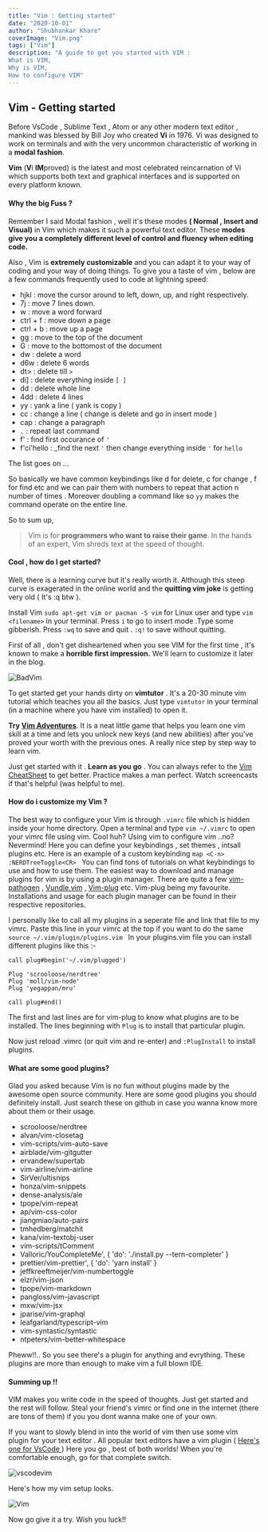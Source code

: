 ```yaml
---
title: "Vim : Getting started"
date: "2020-10-01"
author: "Shubhankar Khare"
coverImage: "Vim.png"
tags: ["Vim"]
description: "A guide to get you started with VIM : 
What is VIM, 
Why is VIM, 
How to configure VIM"
---
```


## Vim - Getting started
Before VsCode , Sublime Text   , Atom or any other modern text editor , mankind was blessed by Bill Joy who created **Vi** in 1976. Vi was designed to work on terminals and with the very uncommon characteristic of working in a **modal fashion**.

**Vim** (**V**i **IM**proved) is the latest and most celebrated reincarnation of Vi which supports both text and graphical interfaces and is supported on every platform known.

#### Why the big Fuss ?
Remember I said Modal fashion , well it's these modes **( Normal , Insert and Visual)**  in Vim which makes it such a powerful text editor. These **modes give you a completely different level of control and fluency when editing code.**

Also , Vim is **extremely customizable** and you can adapt it to your way of coding and your way of doing things.
To give you a taste of vim , below are a few commands frequently used to code at lightning speed:

 - hjkl : move the cursor around to left, down, up, and right respectively.
 - 7j : move 7 lines down.
 - w : move a word forward
 - ctrl + f : move down a page
 - ctrl + b : move up a page
 - gg : move to the top of the document
 - G : move to the bottomost of the document
 - dw : delete a word
 - d6w : delete 6 words
 - dt> : delete till  `>`
 - di] : delete everything inside `[ ]`
 - dd : delete whole line
 - 4dd : delete 4 lines
 - yy : yank a line ( yank is copy )
 - cc : change a line ( change is delete and go in insert mode )
 - cap : change a paragraph
 - `.` : repeat last command
 - f' : find first occurance of `'`
 - f'ci'hello : _find the next  `'` then change everything inside `'` for `hello`

The list goes on ...

 So basically we have common keybindings like d for delete, c for change , f for find etc and we can pair them with numbers to repeat that action n number of times . Moreover doubling a command like so `yy` makes the command operate on the entire line.


So to sum up,
>Vim is for **programmers who want to raise their game**. In the hands of an expert, Vim shreds text at the speed of thought.

 #### Cool , how do I get started?
 Well, there is a learning curve but it's really worth it. Although this steep curve is exagerated in the online world and the **quitting vim joke** is getting very old ( It's :q btw ).

 Install Vim `sudo apt-get vim or pacman -S vim` for Linux user and type `vim <filename>` in your terminal. Press `i` to go to insert mode .Type some gibberish. Press `:wq` to save and quit . `:q!` to save without quitting.

 First of all , don't get disheartened when you see VIM for the first time , it's known to make a **horrible first impression.** We'll learn to customize it later in the blog.

 ![BadVim](BadVim.png)


 To get started get your hands dirty on **vimtutor** . It's a 20-30 minute vim tutorial which teaches you all the basics. Just type `vimtutor` in your terminal (in a machine where you have vim installed) to open it.

**Try  [Vim Adventures](https://vim-adventures.com/)**. It is a neat little  game that helps you learn one vim skill at a time and lets you unlock new keys (and new abilities) after you've proved your worth with the previous ones. A really nice step by step way to learn vim.

 Just get started with it . **Learn as you go** . You can always refer to the [Vim CheatSheet](https://vim.rtorr.com/) to get better. Practice makes a man perfect. Watch screencasts if that's helpful (was helpful to me).

#### How do i customize my Vim ?

The best way to configure your Vim is through `.vimrc` file which is hidden inside your home directory. Open a terminal and type `vim ~/.vimrc` to open your vimrc file using vim. Cool huh? Using vim to configure vim ..no? Nevermind!
Here you can define your keybindings , set themes , intsall plugins etc.
Here is an example of a custom keybinding
`map <C-n> :NERDTreeToggle<CR>
`
You can find tons of tutorials on what keybindings to use and how to use them.
The easiest way to download and manage plugins for vim is by using a plugin manager. There are quite a few [vim-pathogen](https://github.com/tpope/vim-pathogen) , [Vundle.vim](https://github.com/VundleVim/Vundle.vim) , [Vim-plug](https://github.com/junegunn/vim-plug) etc.
Vim-plug being my favourite. Installations and usage for each plugin manager can be found in their respective repositories.

I personally like to call all my plugins in a seperate file and link that file to my vimrc. Paste this line in your vimrc at the top if you want to do the same `source ~/.vim/plugin/plugins.vim
`
 In your plugins.vim file you can install different plugins like this :-
 ```
 call plug#begin('~/.vim/plugged')

Plug 'scrooloose/nerdtree'
Plug 'moll/vim-node'
Plug 'yegappan/mru'

call plug#end()
```
The first and last lines are for vim-plug to know what plugins are to be installed. The lines beginning with `Plug` is to install that particular plugin.

Now just reload .vimrc (or quit vim and re-enter) and `:PlugInstall` to install plugins.

#### What are some good plugins?
Glad you asked because Vim is no fun without plugins made by the awesome open source community.
Here are some good plugins you should definitely install. Just search these on github in case you wanna know more about them or their usage.

 - scrooloose/nerdtree
 - alvan/vim-closetag
 - vim-scripts/vim-auto-save
 - airblade/vim-gitgutter
 - ervandew/supertab
 - vim-airline/vim-airline
 - SirVer/ultisnips
 - honza/vim-snippets
 - dense-analysis/ale
 - tpope/vim-repeat
 - ap/vim-css-color
 - jiangmiao/auto-pairs
 - tmhedberg/matchit
 - kana/vim-textobj-user
 - vim-scripts/tComment
 - Valloric/YouCompleteMe', { 'do': './install.py --tern-completer' }
 - prettier/vim-prettier', { 'do': 'yarn install' }
 - jeffkreeftmeijer/vim-numbertoggle
 - elzr/vim-json
 - tpope/vim-markdown
 - pangloss/vim-javascript
 - mxw/vim-jsx
 - jparise/vim-graphql
 - leafgarland/typescript-vim
 - vim-syntastic/syntastic
 - ntpeters/vim-better-whitespace

Pheww!!..
So you see there's a plugin for anything and evrything. These plugins are more than enough to make vim a full blown IDE.

#### Summing up !!
VIM makes you write code in the speed of thoughts. Just get started and the rest will follow. Steal your friend's vimrc or find one in the internet (there are tons of them) if you you dont wanna make one of your own.

If you want to slowly blend in into the world of vim then use some vim plugin for your text editor . All popular text editors have a vim plugin ( [Here's one for VsCode ](https://marketplace.visualstudio.com/items?itemName=vscodevim.vim))
Here you go , best of both worlds! When you're comfortable enough, go for that complete switch.

![vscodevim](vscodevim.png)

Here's how my vim setup looks.

![Vim](Vim.png)

Now go give it a try. Wish you luck!!










